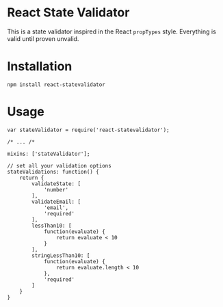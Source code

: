 # React State Validator

This is a state validator inspired in the React `propTypes` style. Everything is valid until proven unvalid.

# Installation

    npm install react-statevalidator

# Usage

    var stateValidator = require('react-statevalidator');

    /* ... /*

    mixins: ['stateValidator'];

    // set all your validation options
    stateValidations: function() {
        return {
            validateState: [
                'number'
            ],
            validateEmail: [
                'email',
                'required'
            ],
            lessThan10: [
                function(evaluate) {
                    return evaluate < 10
                }
            ],
            stringLessThan10: [
                function(evaluate) {
                    return evaluate.length < 10
                },
                'required'
            ]
        }
    }

